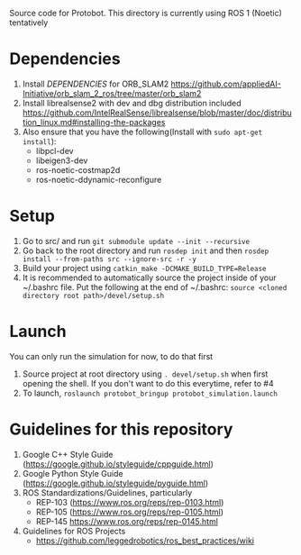 Source code for Protobot. This directory is currently using ROS 1 (Noetic) tentatively

# Dependencies
1. Install _DEPENDENCIES_ for ORB_SLAM2 https://github.com/appliedAI-Initiative/orb_slam_2_ros/tree/master/orb_slam2
2. Install librealsense2 with dev and dbg distribution included https://github.com/IntelRealSense/librealsense/blob/master/doc/distribution_linux.md#installing-the-packages
3. Also ensure that you have the following(Install with ```sudo apt-get install```): 
     - libpcl-dev
     - libeigen3-dev
     - ros-noetic-costmap2d
     - ros-noetic-ddynamic-reconfigure

# Setup
1. Go to src/ and run ```git submodule update --init --recursive```
2. Go back to the root directory and run ```rosdep init``` and then ```rosdep install --from-paths src --ignore-src -r -y```
3. Build your project using ```catkin_make -DCMAKE_BUILD_TYPE=Release```
4. It is recommended to automatically source the project inside of your ~/.bashrc file. Put the following at the end of ~/.bashrc: ```source <cloned directory root path>/devel/setup.sh ```

# Launch 
You can only run the simulation for now, to do that first
1. Source project at root directory using ```. devel/setup.sh``` when first opening the shell. If you don't want to do this everytime, refer to #4
2. To launch, ```roslaunch protobot_bringup protobot_simulation.launch```

# Guidelines for this repository
1. Google C++ Style Guide (https://google.github.io/styleguide/cppguide.html)
2. Google Python Style Guide (https://google.github.io/styleguide/pyguide.html)
3. ROS Standardizations/Guidelines, particularly
     - REP-103 (https://www.ros.org/reps/rep-0103.html)
     - REP-105 (https://www.ros.org/reps/rep-0105.html)
     - REP-145 https://www.ros.org/reps/rep-0145.html
4. Guidelines for ROS Projects
     - https://github.com/leggedrobotics/ros_best_practices/wiki
